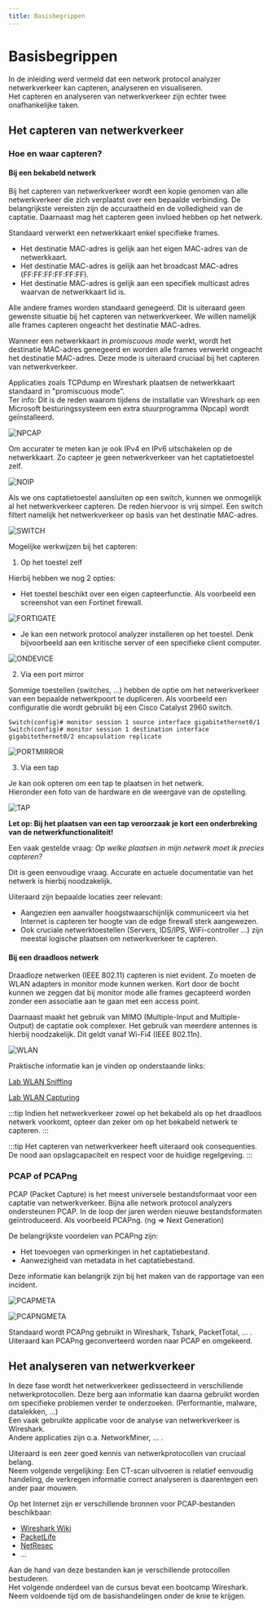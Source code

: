 ```yaml
---
title: Basisbegrippen
---
```


# Basisbegrippen

In de inleiding werd vermeld dat een network protocol analyzer netwerkverkeer kan capteren, analyseren en visualiseren.  
Het capteren en analyseren van netwerkverkeer zijn echter twee onafhankelijke taken.  

## Het capteren van netwerkverkeer

### Hoe en waar capteren?

#### Bij een bekabeld netwerk

Bij het capteren van netwerkverkeer wordt een kopie genomen van alle netwerkverkeer die zich verplaatst over een bepaalde verbinding. De belangrijkste vereisten zijn de accuraatheid en de volledigheid van de captatie. Daarnaast mag het capteren geen invloed hebben op het netwerk.  

Standaard verwerkt een netwerkkaart enkel specifieke frames.
- Het destinatie MAC-adres is gelijk aan het eigen MAC-adres van de netwerkkaart.
- Het destinatie MAC-adres is gelijk aan het broadcast MAC-adres (FF:FF:FF:FF:FF:FF).
- Het destinatie MAC-adres is gelijk aan een specifiek multicast adres waarvan de netwerkkaart lid is.

Alle andere frames worden standaard genegeerd. Dit is uiteraard geen gewenste situatie bij het capteren van netwerkverkeer.
We willen namelijk alle frames capteren ongeacht het destinatie MAC-adres.  

Wanneer een netwerkkaart in *promiscuous mode* werkt, wordt het destinatie MAC-adres genegeerd en worden alle frames verwerkt ongeacht het destinatie MAC-adres. Deze mode is uiteraard cruciaal bij het capteren van netwerkverkeer.

Applicaties zoals TCPdump en Wireshark plaatsen de netwerkkaart standaard in "promiscuous mode".   
Ter info: Dit is de reden waarom tijdens de installatie van Wireshark op een Microsoft besturingssysteem een extra stuurprogramma (Npcap) wordt geïnstalleerd.

![NPCAP](./assets/NPCAP.png)

Om accurater te meten kan je ook IPv4 en IPv6 uitschakelen op de netwerkkaart. Zo capteer je geen netwerkverkeer van het captatietoestel zelf.

![NOIP](./assets/NOIP.png)

Als we ons captatietoestel aansluiten op een switch, kunnen we onmogelijk al het netwerkverkeer capteren. De reden hiervoor is vrij simpel. Een switch filtert namelijk het netwerkverkeer op basis van het destinatie MAC-adres. 

![SWITCH](./assets/SWITCH.png)

Mogelijke werkwijzen bij het capteren:

1. Op het toestel zelf

Hierbij hebben we nog 2 opties:

- Het toestel beschikt over een eigen capteerfunctie. Als voorbeeld een screenshot van een Fortinet firewall.  

![FORTIGATE](./assets/FORTIGATE.png)  

- Je kan een network protocol analyzer installeren op het toestel. Denk bijvoorbeeld aan een kritische server of een specifieke client computer.  

![ONDEVICE](./assets/ONDEVICE.png)  

2. Via een port mirror  

Sommige toestellen (switches, ...) hebben de optie om het netwerkverkeer van een bepaalde netwerkpoort te dupliceren.
Als voorbeeld een configuratie die wordt gebruikt bij een Cisco Catalyst 2960 switch.  
```
Switch(config)# monitor session 1 source interface gigabitethernet0/1   
Switch(config)# monitor session 1 destination interface gigabitethernet0/2 encapsulation replicate   
```   
![PORTMIRROR](./assets/PORTMIRROR.png)  

3. Via een tap  

Je kan ook opteren om een tap te plaatsen in het netwerk.  
Hieronder een foto van de hardware en de weergave van de opstelling.  

![TAP](./assets/TAP.png)  

**Let op: Bij het plaatsen van een tap veroorzaak je kort een onderbreking van de netwerkfunctionaliteit!**

Een vaak gestelde vraag: *Op welke plaatsen in mijn netwerk moet ik precies capteren?*   

Dit is geen eenvoudige vraag. Accurate en actuele documentatie van het netwerk is hierbij noodzakelijk.  

Uiteraard zijn bepaalde locaties zeer relevant:  
- Aangezien een aanvaller hoogstwaarschijnlijk communiceert via het Internet is capteren ter hoogte van de edge firewall sterk aangewezen.
- Ook cruciale netwerktoestellen (Servers, IDS/IPS, WiFi-controller ...) zijn meestal logische plaatsen om netwerkverkeer te capteren.   

#### Bij een draadloos netwerk

Draadloze netwerken (IEEE 802.11) capteren is niet evident. Zo moeten de WLAN adapters in monitor mode kunnen werken. Kort door de bocht kunnen we zeggen dat bij monitor mode alle frames gecapteerd worden zonder een associatie aan te gaan met een access point.

Daarnaast maakt het gebruik van MIMO (Multiple-Input and Multiple-Output) de captatie ook complexer. Het gebruik van meerdere antennes is hierbij noodzakelijk. Dit geldt vanaf Wi-Fi4 (IEEE 802.11n).

![WLAN](./assets/WLAN.jpg) 

Praktische informatie kan je vinden op onderstaande links:

[Lab WLAN Sniffing](https://www.tomcordemans.net/wireless-sniffing/)

[Lab WLAN Capturing](https://www.tomcordemans.net/wireless-capturing/)

:::tip
Indien het netwerkverkeer zowel op het bekabeld als op het draadloos netwerk voorkomt, opteer dan zeker om op het bekabeld netwerk te capteren.
:::

:::tip
Het capteren van netwerkverkeer heeft uiteraard ook consequenties. De nood aan opslagcapaciteit en respect voor de huidige regelgeving.
:::

### PCAP of PCAPng

PCAP (Packet Capture) is het meest universele bestandsformaat voor een captatie van netwerkverkeer. Bijna alle network protocol analyzers ondersteunen PCAP. In de loop der jaren werden nieuwe bestandsformaten geïntroduceerd. Als voorbeeld PCAPng. (ng => Next Generation)  

De belangrijkste voordelen van PCAPng zijn:
- Het toevoegen van opmerkingen in het captatiebestand.
- Aanwezigheid van metadata in het captatiebestand.

Deze informatie kan belangrijk zijn bij het maken van de rapportage van een incident.

![PCAPMETA](./assets/PCAPMETA.png)  

![PCAPNGMETA](./assets/PCAPNGMETA.png)  

Standaard wordt PCAPng gebruikt in Wireshark, Tshark, PacketTotal, ... .  
Uiteraard kan PCAPng geconverteerd worden naar PCAP en omgekeerd.  

## Het analyseren van netwerkverkeer

In deze fase wordt het netwerkverkeer gedissecteerd in verschillende netwerkprotocollen. Deze berg aan informatie kan daarna gebruikt worden om specifieke problemen verder te onderzoeken. (Performantie, malware, datalekken, ...)  
Een vaak gebruikte applicatie voor de analyse van netwerkverkeer is Wireshark.  
Andere applicaties zijn o.a. NetworkMiner, ... .  

Uiteraard is een zeer goed kennis van netwerkprotocollen van cruciaal belang.  
Neem volgende vergelijking: Een CT-scan uitvoeren is relatief eenvoudig handeling, de verkregen informatie correct analyseren is daarentegen een ander paar mouwen.

Op het Internet zijn er verschillende bronnen voor PCAP-bestanden beschikbaar:
- [Wireshark Wiki](https://gitlab.com/wireshark/wireshark/-/wikis/SampleCaptures)
- [PacketLife](https://packetlife.net/captures)
- [NetResec](https://www.netresec.com/?page=PcapFiles)
- ...

Aan de hand van deze bestanden kan je verschillende protocollen bestuderen.  
Het volgende onderdeel van de cursus bevat een bootcamp Wireshark. Neem voldoende tijd om de basishandelingen onder de knie te krijgen.  




